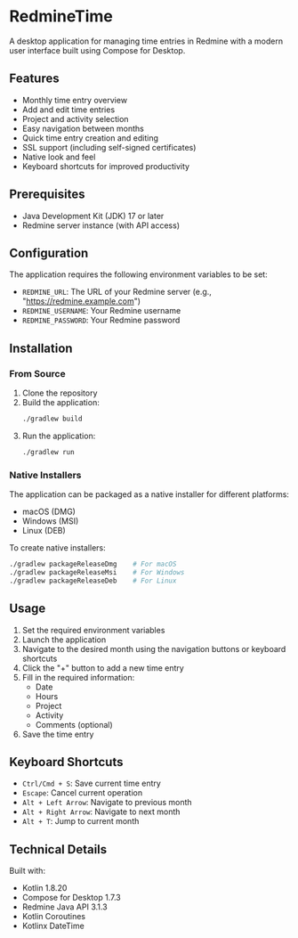 # RedmineTime

A desktop application for managing time entries in Redmine with a modern user interface built using Compose for Desktop.

## Features

- Monthly time entry overview
- Add and edit time entries
- Project and activity selection
- Easy navigation between months
- Quick time entry creation and editing
- SSL support (including self-signed certificates)
- Native look and feel
- Keyboard shortcuts for improved productivity

## Prerequisites

- Java Development Kit (JDK) 17 or later
- Redmine server instance (with API access)

## Configuration

The application requires the following environment variables to be set:

- `REDMINE_URL`: The URL of your Redmine server (e.g., "https://redmine.example.com")
- `REDMINE_USERNAME`: Your Redmine username
- `REDMINE_PASSWORD`: Your Redmine password

## Installation

### From Source

1. Clone the repository
2. Build the application:
   ```bash
   ./gradlew build
   ```
3. Run the application:
   ```bash
   ./gradlew run
   ```

### Native Installers

The application can be packaged as a native installer for different platforms:

- macOS (DMG)
- Windows (MSI)
- Linux (DEB)

To create native installers:
```bash
./gradlew packageReleaseDmg    # For macOS
./gradlew packageReleaseMsi    # For Windows
./gradlew packageReleaseDeb    # For Linux
```

## Usage

1. Set the required environment variables
2. Launch the application
3. Navigate to the desired month using the navigation buttons or keyboard shortcuts
4. Click the "+" button to add a new time entry
5. Fill in the required information:
   - Date
   - Hours
   - Project
   - Activity
   - Comments (optional)
6. Save the time entry

## Keyboard Shortcuts

- `Ctrl/Cmd + S`: Save current time entry
- `Escape`: Cancel current operation
- `Alt + Left Arrow`: Navigate to previous month
- `Alt + Right Arrow`: Navigate to next month
- `Alt + T`: Jump to current month

## Technical Details

Built with:
- Kotlin 1.8.20
- Compose for Desktop 1.7.3
- Redmine Java API 3.1.3
- Kotlin Coroutines
- Kotlinx DateTime
